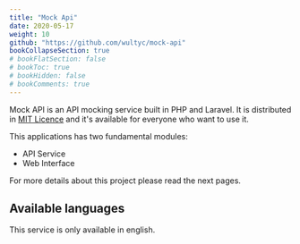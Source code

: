 ```yaml
---
title: "Mock Api"
date: 2020-05-17
weight: 10
github: "https://github.com/wultyc/mock-api"
bookCollapseSection: true
# bookFlatSection: false
# bookToc: true
# bookHidden: false
# bookComments: true
---
```

Mock API is an API mocking service built in PHP and Laravel.
It is distributed in [MIT Licence](https://github.com/Wultyc/mock-api/blob/master/LICENSE) and it's available for everyone who want to use it.  

This applications has two fundamental modules:
* API Service
* Web Interface

For more details about this project please read the next pages.

## Available languages
This service is only available in english.